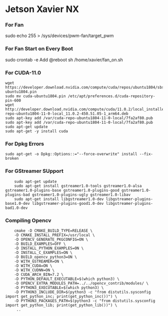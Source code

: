 # Jetson Xavier NX

### For Fan
sudo echo 255 > /sys/devices/pwm-fan/target_pwm 

### For Fan Start on Every Boot
sudo crontab -e
Add @reboot sh /home/xavier/fan_on.sh

### For CUDA-11.0
    wget https://developer.download.nvidia.com/compute/cuda/repos/ubuntu1804/sbsa/cuda-ubuntu1804.pin
    sudo mv cuda-ubuntu1804.pin /etc/apt/preferences.d/cuda-repository-pin-600
    wget http://developer.download.nvidia.com/compute/cuda/11.0.2/local_installers/cuda-repo-ubuntu1804-11-0-local_11.0.2-450.51.05-1_arm64.deb
    sudo apt-key add /var/cuda-repo-ubuntu1804-11-0-local/7fa2af80.pub
    sudo apt-key add /var/cuda-repo-ubuntu1804-11-0-local/7fa2af80.pub
    sudo apt-get update
    sudo apt-get -y install cuda
### For Dpkg Errors
`sudo apt-get -o Dpkg::Options::="--force-overwrite" install --fix-broken`
### For GStreamer SUpport
        sudo apt-get update
        sudo apt-get install gstreamer1.0-tools gstreamer1.0-alsa gstreamer1.0-plugins-base gstreamer1.0-plugins-good gstreamer1.0-plugins-bad gstreamer1.0-plugins-ugly gstreamer1.0-libav
        sudo apt-get install libgstreamer1.0-dev libgstreamer-plugins-base1.0-dev libgstreamer-plugins-good1.0-dev libgstreamer-plugins-bad1.0-dev
### Compiling Opencv
        cmake -D CMAKE_BUILD_TYPE=RELEASE \
        -D CMAKE_INSTALL_PREFIX=/usr/local \
        -D OPENCV_GENERATE_PKGCONFIG=ON \
        -D BUILD_EXAMPLES=OFF \
        -D INSTALL_PYTHON_EXAMPLES=ON \
        -D INSTALL_C_EXAMPLES=ON \
        -D BUILD_opencv_python3=ON \
        -D WITH_GSTREAMER=ON \
        -D WITH_CUDA=ON \
        -D WITH_CUDNN=ON \
        -D CUDA_ARCH_BIN=7.2 \
        -D PYTHON_DEFAULT_EXECUTABLE=$(which python3) \
        -D OPENCV_EXTRA_MODULES_PATH=../../opencv_contrib/modules/ \
        -D PYTHON3_EXECUTABLE=$(which python3) \
        -D PYTHON3_INCLUDE_DIR=$(python3 -c "from distutils.sysconfig import get_python_inc; print(get_python_inc())") \
        -D PYTHON3_PACKAGES_PATH=$(python3 -c "from distutils.sysconfig import get_python_lib; print(get_python_lib())") \
         ..
